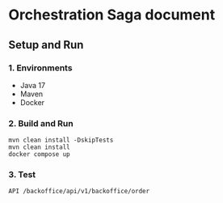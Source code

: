 # Orchestration Saga document
## Setup and Run
### 1. Environments
- Java 17
- Maven
- Docker
### 2. Build and Run

```
mvn clean install -DskipTests
mvn clean install
docker compose up

```
### 3. Test 
```
API /backoffice/api/v1/backoffice/order
